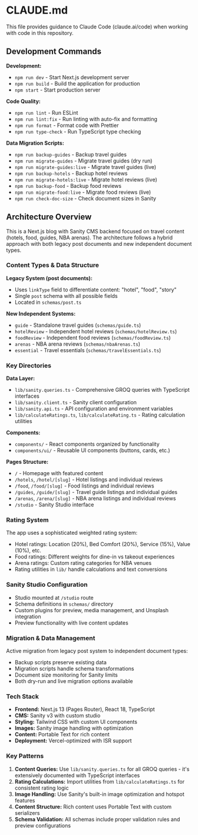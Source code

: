 # CLAUDE.md

This file provides guidance to Claude Code (claude.ai/code) when working with code in this repository.

## Development Commands

**Development:**
- `npm run dev` - Start Next.js development server
- `npm run build` - Build the application for production
- `npm start` - Start production server

**Code Quality:**
- `npm run lint` - Run ESLint
- `npm run lint:fix` - Run linting with auto-fix and formatting
- `npm run format` - Format code with Prettier
- `npm run type-check` - Run TypeScript type checking

**Data Migration Scripts:**
- `npm run backup-guides` - Backup travel guides
- `npm run migrate-guides` - Migrate travel guides (dry run)
- `npm run migrate-guides:live` - Migrate travel guides (live)
- `npm run backup-hotels` - Backup hotel reviews
- `npm run migrate-hotels:live` - Migrate hotel reviews (live)
- `npm run backup-food` - Backup food reviews
- `npm run migrate-food:live` - Migrate food reviews (live)
- `npm run check-doc-size` - Check document sizes in Sanity

## Architecture Overview

This is a Next.js blog with Sanity CMS backend focused on travel content (hotels, food, guides, NBA arenas). The architecture follows a hybrid approach with both legacy post documents and new independent document types.

### Content Types & Data Structure

**Legacy System (post documents):**
- Uses `linkType` field to differentiate content: "hotel", "food", "story"
- Single `post` schema with all possible fields
- Located in `schemas/post.ts`

**New Independent Systems:**
- `guide` - Standalone travel guides (`schemas/guide.ts`)
- `hotelReview` - Independent hotel reviews (`schemas/hotelReview.ts`) 
- `foodReview` - Independent food reviews (`schemas/foodReview.ts`)
- `arenas` - NBA arena reviews (`schemas/nbaArenas.ts`)
- `essential` - Travel essentials (`schemas/travelEssentials.ts`)

### Key Directories

**Data Layer:**
- `lib/sanity.queries.ts` - Comprehensive GROQ queries with TypeScript interfaces
- `lib/sanity.client.ts` - Sanity client configuration
- `lib/sanity.api.ts` - API configuration and environment variables
- `lib/calculateRatings.ts`, `lib/calculateRating.ts` - Rating calculation utilities

**Components:**
- `components/` - React components organized by functionality
- `components/ui/` - Reusable UI components (buttons, cards, etc.)

**Pages Structure:**
- `/` - Homepage with featured content
- `/hotels`, `/hotel/[slug]` - Hotel listings and individual reviews
- `/food`, `/food/[slug]` - Food listings and individual reviews  
- `/guides`, `/guide/[slug]` - Travel guide listings and individual guides
- `/arenas`, `/arena/[slug]` - NBA arena listings and individual reviews
- `/studio` - Sanity Studio interface

### Rating System

The app uses a sophisticated weighted rating system:
- Hotel ratings: Location (20%), Bed Comfort (20%), Service (15%), Value (10%), etc.
- Food ratings: Different weights for dine-in vs takeout experiences
- Arena ratings: Custom rating categories for NBA venues
- Rating utilities in `lib/` handle calculations and text conversions

### Sanity Studio Configuration

- Studio mounted at `/studio` route
- Schema definitions in `schemas/` directory
- Custom plugins for preview, media management, and Unsplash integration
- Preview functionality with live content updates

### Migration & Data Management

Active migration from legacy post system to independent document types:
- Backup scripts preserve existing data
- Migration scripts handle schema transformations
- Document size monitoring for Sanity limits
- Both dry-run and live migration options available

### Tech Stack

- **Frontend:** Next.js 13 (Pages Router), React 18, TypeScript
- **CMS:** Sanity v3 with custom studio
- **Styling:** Tailwind CSS with custom UI components
- **Images:** Sanity image handling with optimization
- **Content:** Portable Text for rich content
- **Deployment:** Vercel-optimized with ISR support

### Key Patterns

1. **Content Queries:** Use `lib/sanity.queries.ts` for all GROQ queries - it's extensively documented with TypeScript interfaces
2. **Rating Calculations:** Import utilities from `lib/calculateRatings.ts` for consistent rating logic
3. **Image Handling:** Use Sanity's built-in image optimization and hotspot features
4. **Content Structure:** Rich content uses Portable Text with custom serializers
5. **Schema Validation:** All schemas include proper validation rules and preview configurations